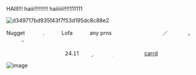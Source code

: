 HAIII!!! haiii!!!!!!!!! haiiiiii!!!!111111 



![d349717bd935f43f7f53d195dc8c88e2](https://github.com/user-attachments/assets/661badef-fccb-4795-a68a-d7e96a2d5c99)

Nugget⠀⠀ ⠀ㅤ. ⠀ ㅤ⠀ Lofa⠀ ㅤ ⠀ any prns⠀
ㅤㅤㅤㅤㅤㅤㅤㅤㅤ ／⠀       ⠀ ⠀ ⠀，⠀ ⠀ㅤㅤ ⎯ ⠀ ⠀ ⠀ ⠀

ㅤㅤㅤㅤㅤㅤㅤㅤㅤㅤㅤㅤ𝟤4.𝟣1 ㅤㅤ ۣ ㅤ ㅤ ㅤ ࣭ ㅤﾠﾠﾠﾠﾠ
                                                                      [carrd](https://carrd.co/dashboard/4739173339782364/build)ﾠ
                                                                      
![image](https://github.com/user-attachments/assets/dbcf5c3e-9ff1-41fa-8037-44f5de85c327)


